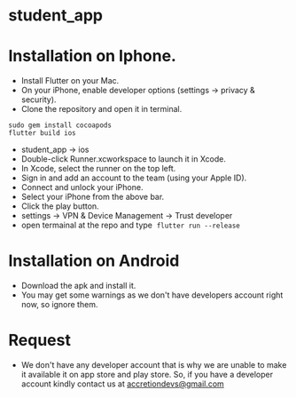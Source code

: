 # student_app


# Installation on Iphone.
- Install Flutter on your Mac.
- On your iPhone, enable developer options (settings -> privacy & security).
- Clone the repository and open it in terminal.
```
sudo gem install cocoapods
flutter build ios
``` 
- student_app -> ios
- Double-click Runner.xcworkspace to launch it in Xcode.
- In Xcode, select the runner on the top left.
- Sign in and add an account to the team (using your Apple ID).
- Connect and unlock your iPhone.
- Select your iPhone from the above bar.
- Click the play button.
- settings -> VPN & Device Management -> Trust developer
- open termainal at the repo and type  `flutter run --release`

# Installation on Android 
- Download the apk and install it.
- You may get some warnings as we don't have developers account right now, so ignore them.

# Request
- We don't have any developer account that is why we are unable to make it available it on app store and play store. So, if you have a developer account kindly contact us at accretiondevs@gmail.com
